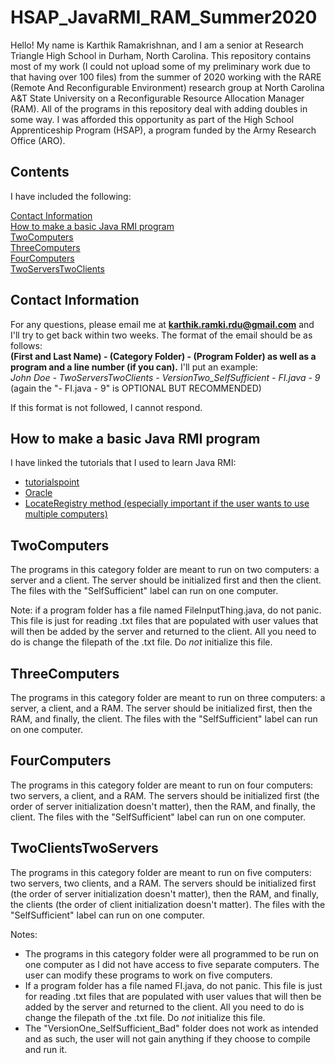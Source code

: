 # HSAP_JavaRMI_RAM_Summer2020
Hello! My name is Karthik Ramakrishnan, and I am a senior at Research Triangle High School in Durham, North Carolina. This repository contains most of my work (I could not upload some of my preliminary work due to that having over 100 files) from the summer of 2020 working with the RARE (Remote And Reconfigurable Environment) research group at North Carolina A&T State University on a Reconfigurable Resource Allocation Manager (RAM). All of the programs in this repository deal with adding doubles in some way. I was afforded this opportunity as part of the High School Apprenticeship Program (HSAP), a program funded by the Army Research Office (ARO).

## Contents
I have included the following: <br/>

[Contact Information](https://github.com/K-Ramki/HSAP_JavaRMI_RAM_Summer2020#contact-information) <br/>
[How to make a basic Java RMI program](https://github.com/K-Ramki/HSAP_JavaRMI_RAM_Summer2020#how-to-make-a-basic-java-rmi-program) <br/>
[TwoComputers](https://github.com/K-Ramki/HSAP_JavaRMI_RAM_Summer2020#twocomputers) <br/>
[ThreeComputers](https://github.com/K-Ramki/HSAP_JavaRMI_RAM_Summer2020#threecomputers) <br/>
[FourComputers](https://github.com/K-Ramki/HSAP_JavaRMI_RAM_Summer2020#fourcomputers) <br/>
[TwoServersTwoClients](https://github.com/K-Ramki/HSAP_JavaRMI_RAM_Summer2020#twoclientstwoservers)

## Contact Information
For any questions, please email me at **karthik.ramki.rdu@gmail.com** and I'll try to get back within two weeks. The format of the email should be as follows:<br/>
**(First and Last Name) - (Category Folder) - (Program Folder) as well as a program and a line number (if you can).**
I'll put an example:<br/>
*John Doe - TwoServersTwoClients - VersionTwo_SelfSufficient - FI.java - 9*
(again the "- FI.java - 9" is OPTIONAL BUT RECOMMENDED)

If this format is not followed, I cannot respond.

## How to make a basic Java RMI program
I have linked the tutorials that I used to learn Java RMI:
* [tutorialspoint](https://www.tutorialspoint.com/java_rmi/java_rmi_introduction.htm) <br/>
* [Oracle](https://docs.oracle.com/javase/tutorial/rmi/) <br/>
* [LocateRegistry method (especially important if the user wants to use multiple computers)](https://docs.oracle.com/javase/7/docs/api/java/rmi/registry/LocateRegistry.html)

## TwoComputers
The programs in this category folder are meant to run on two computers: a server and a client. The server should be initialized first and then the client. The files with the "SelfSufficient" label can run on one computer. <br/>

Note: if a program folder has a file named FileInputThing.java, do not panic. This file is just for reading .txt files that are populated with user values that will then be added by the server and returned to the client. All you need to do is change the filepath of the .txt file. Do *not* initialize this file.

## ThreeComputers
The programs in this category folder are meant to run on three computers: a server, a client, and a RAM. The server should be initialized first, then the RAM, and finally, the client. The files with the "SelfSufficient" label can run on one computer.

## FourComputers
The programs in this category folder are meant to run on four computers: two servers, a client, and a RAM. The servers should be initialized first (the order of server initialization doesn't matter), then the RAM, and finally, the client. The files with the "SelfSufficient" label can run on one computer.

## TwoClientsTwoServers
The programs in this category folder are meant to run on five computers: two servers, two clients, and a RAM. The servers should be initialized first (the order of server initialization doesn't matter), then the RAM, and finally, the clients (the order of client initialization doesn't matter). The files with the "SelfSufficient" label can run on one computer.

Notes: 
* The programs in this category folder were all programmed to be run on one computer as I did not have access to five separate computers. The user can modify these programs to work on five computers. <br/>
* If a program folder has a file named FI.java, do not panic. This file is just for reading .txt files that are populated with user values that will then be added by the server and returned to the client. All you need to do is change the filepath of the .txt file. Do *not* initialize this file. <br/>
* The "VersionOne_SelfSufficient_Bad" folder does not work as intended and as such, the user will not gain anything if they choose to compile and run it.

